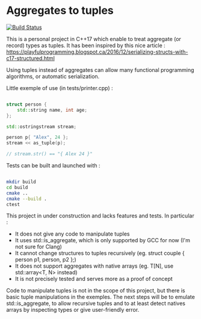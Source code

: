 
# Aggregates to tuples

[![Build Status](https://travis-ci.org/Dwarfobserver/AggregatesToTuples.svg?branch=master)](https://travis-ci.org/Dwarfobserver/AggregatesToTuples)

This is a personal project in C++17 which enable to treat aggregate (or record) types as tuples.
It has been inspired by this nice article : https://playfulprogramming.blogspot.ca/2016/12/serializing-structs-with-c17-structured.html

Using tuples instead of aggregates can allow many functional programming algorithms, or automatic serialization.

Little exemple of use (in tests/printer.cpp) :

```cpp

struct person {
    std::string name, int age;
};

std::ostringstream stream;

person p{ "Alex", 24 };
stream << as_tuple(p);

// stream.str() == "{ Alex 24 }"

```

Tests can be built and launched with :

```bash

mkdir build
cd build
cmake ..
cmake --build .
ctest

```

This project in under construction and lacks features and tests.
In particular :

 - It does not give any code to manipulate tuples
 - It uses std::is_aggregate<T>, which is only supported by GCC for now (I'm not sure for Clang)
 - It cannot change structures to tuples recursively (eg. struct couple { person p1, person, p2 };)
 - It does not support aggregates with native arrays (eg. T[N], use std::array<T, N> instead)
 - It is not precisely tested and serves more as a proof of concept

Code to manipulate tuples is not in the scope of this project, but there is basic tuple manipulations in the exemples.
The next steps will be to emulate std::is_aggregate<T>, to allow recursive tuples and to at least detect natives arrays
by inspecting types or give user-friendly error.
